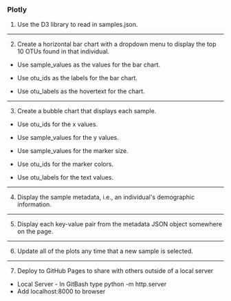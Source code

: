 ### Plotly

1. Use the D3 library to read in samples.json.

-----------------------------------------------------------------------

2. Create a horizontal bar chart with a dropdown menu to display the top 10 OTUs found in that individual.

- Use sample_values as the values for the bar chart.

- Use otu_ids as the labels for the bar chart.

- Use otu_labels as the hovertext for the chart.

-------------------------------------------------------------------------

3. Create a bubble chart that displays each sample.
- Use otu_ids for the x values.

- Use sample_values for the y values.

- Use sample_values for the marker size.

- Use otu_ids for the marker colors.

- Use otu_labels for the text values.

------------------------------------------------------------------------------

4. Display the sample metadata, i.e., an individual's demographic information.

----------------------------------------------------------------------------------

5. Display each key-value pair from the metadata JSON object somewhere on the page.

------------------------------------------------------------------------------------

6. Update all of the plots any time that a new sample is selected.

------------------------------------------------------------------------------------

7. Deploy to GitHub Pages to share with others outside of a local server
- Local Server - In GitBash type python -m http.server
- Add localhost:8000 to browser
